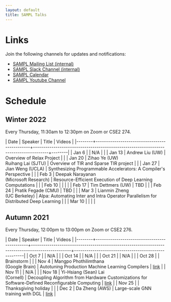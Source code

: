 ```yaml
---
layout: default
title: SAMPL Talks
---
```


# Links

Join the following channels for updates and notifications:

- [SAMPL Mailing List (internal)](https://mailman.cs.washington.edu/mailman/admin/sampl)
- [SAMPL Slack Channel (internal)](https://uw-cse.slack.com/archives/C9DE9ES9Z)
- [SAMPL Calendar](https://calendar.google.com/calendar/embed?src=cs.washington.edu_ek1s98h0oj1b4b49m2t69f5peo%40group.calendar.google.com&ctz=America%2FLos_Angeles)
- [SAMPL Youtube Channel](https://www.youtube.com/channel/UCYZ98EiUAI-KkBSyuml155Q)


# Schedule

## Winter 2022

Every Thursday, 11:30am to 12:30pm on Zoom or CSE2 274.

| Date   | Speaker                                      | Title                                                                               | Videos |
|--------+----------------------------------------------+-------------------------------------------------------------------------------------+--------|
| Jan 6  |                                              | N/A                                                                                 |        |
| Jan 13 | Andrew Liu (UW)                              | Overview of Relax Project                                                           |        |
| Jan 20 | Zihao Ye (UW) <br /> Ruihang Lai (SJTU)      | Overview of TIR and Sparse TIR project                                              |        |
| Jan 27 | Jian Weng (UCLA)                             | Synthesizing Programmable Accelerators: A Compiler's Perspective                    |        |
| Feb 3  | Deepak Narayanan <br /> (Microsoft Research) | Resource-Efficient Execution of Deep Learning Computations                          |        |
| Feb 10 |                                              |                                                                                     |        |
| Feb 17 | Tim Dettmers (UW)                            | TBD                                                                                 |        |
| Feb 24 | Pratik Fegade (CMU)                          | TBD                                                                                 |        |
| Mar 3  | Lianmin Zheng <br /> (UC Berkeley)           | Alpa: Automating Inter and Intra Operator Parallelism for Distributed Deep Learning |        |
| Mar 10 |                                              |                                                                                     |        |

## Autumn 2021

Every Thursday, 12:00pm to 13:00pm on Zoom or CSE2 276. 

| Date   | Speaker                                     | Title                                                                                           | Videos                                              |
|--------+---------------------------------------------+-------------------------------------------------------------------------------------------------+-----------------------------------------------------|
| Oct 7  |                                             | N/A                                                                                             |                                                     |
| Oct 14 |                                             | N/A                                                                                             |                                                     |
| Oct 21 |                                             | N/A                                                                                             |                                                     |
| Oct 28 |                                             | Brainstorm                                                                                      |                                                     |
| Nov 4  | Mangpo Phothilimthana <br /> (Google Brain) | Autotuning Production Machine Learning Compilers                                                | [link](https://www.youtube.com/watch?v=esD_zvAf49I) |
| Nov 11 |                                             | N/A                                                                                             |                                                     |
| Nov 18 | Yi-Hsiang (Sean) Lai <br /> (Cornell)       | Decoupling Algorithm from Hardware Customizations for Software-Defined Reconfigurable Computing | [link](https://www.youtube.com/watch?v=6F7cQN5pmbs) |
| Nov 25 |                                             | Thanksgiving holiday                                                                            |                                                     |
| Dec 2  | Da Zheng (AWS)                              | Large-scale GNN training with DGL                                                               | [link](https://www.youtube.com/watch?v=4AhrQcoIZJ0) |
